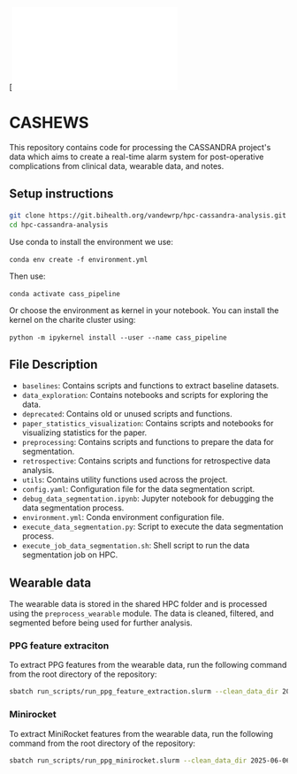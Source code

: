 [![CASHEWS Logo](assets/cashews_logo.pdf)
# CASHEWS

This repository contains code for processing the CASSANDRA project's data which aims to create a real-time alarm system
for post-operative complications from clinical data, wearable data, and notes.

## Setup instructions

```bash
git clone https://git.bihealth.org/vandewrp/hpc-cassandra-analysis.git
cd hpc-cassandra-analysis
```

Use conda to install the environment we use:

`conda env create -f environment.yml`

Then use:

`conda activate cass_pipeline`

Or choose the environment as kernel in your notebook. You can install the kernel on the charite cluster using:

`python -m ipykernel install --user --name cass_pipeline `

## File Description

- `baselines`: Contains scripts and functions to extract baseline datasets.
- `data_exploration`: Contains notebooks and scripts for exploring the data.
- `deprecated`: Contains old or unused scripts and functions.
- `paper_statistics_visualization`: Contains scripts and notebooks for visualizing statistics for the paper.
- `preprocessing`: Contains scripts and functions to prepare the data for segmentation.
- `retrospective`: Contains scripts and functions for retrospective data analysis.
- `utils`: Contains utility functions used across the project.
- `config.yaml`: Configuration file for the data segmentation script.
- `debug_data_segmentation.ipynb`: Jupyter notebook for debugging the data segmentation process.
- `environment.yml`: Conda environment configuration file.
- `execute_data_segmentation.py`: Script to execute the data segmentation process.
- `execute_job_data_segmentation.sh`: Shell script to run the data segmentation job on HPC.

## Wearable data
The wearable data is stored in the shared HPC folder and is processed using the `preprocess_wearable` module. 
The data is cleaned, filtered, and segmented before being used for further analysis.

### PPG feature extraciton
To extract PPG features from the wearable data, run the following command from the root directory of the repository:
```bash
sbatch run_scripts/run_ppg_feature_extraction.slurm --clean_data_dir 2025-06-06_gap-60s_corsanov2-infrared-light -a --output_dir /sc-projects/sc-proj-cc08-cassandra/Prospective_Preprocessed/ppg_features/2025-06-17_minor-segment-5m_corsanov2-infrared-light_kubios-fs_aligned
```
### Minirocket
To extract MiniRocket features from the wearable data, run the following command from the root directory of the repository:
```bash
sbatch run_scripts/run_ppg_minirocket.slurm --clean_data_dir 2025-06-06_gap-60s_corsanov2-infrared-light -v
```

